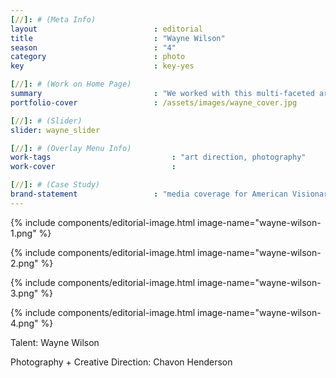 ```yaml
---
[//]: # (Meta Info)
layout                          : editorial
title 					        : "Wayne Wilson"
season				            : "4"
category						: photo
key 							: key-yes

[//]: # (Work on Home Page)
summary                         : "We worked with this multi-faceted artist to create content for social media.  This included a 1 hour shoot and retouching."
portfolio-cover					: /assets/images/wayne_cover.jpg

[//]: # (Slider)
slider: wayne_slider

[//]: # (Overlay Menu Info)
work-tags 							: "art direction, photography"
work-cover							:

[//]: # (Case Study)
brand-statement 				: "media coverage for American Visionary Art Museum 2018 Visionary Conference"
---
```


{% include components/editorial-image.html image-name="wayne-wilson-1.png" %}

{% include components/editorial-image.html image-name="wayne-wilson-2.png" %}

{% include components/editorial-image.html image-name="wayne-wilson-3.png" %}

{% include components/editorial-image.html image-name="wayne-wilson-4.png" %}

Talent: Wayne Wilson

Photography + Creative Direction: Chavon Henderson
